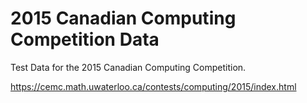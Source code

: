 # 2015 Canadian Computing Competition Data

Test Data for the 2015 Canadian Computing Competition.

https://cemc.math.uwaterloo.ca/contests/computing/2015/index.html
